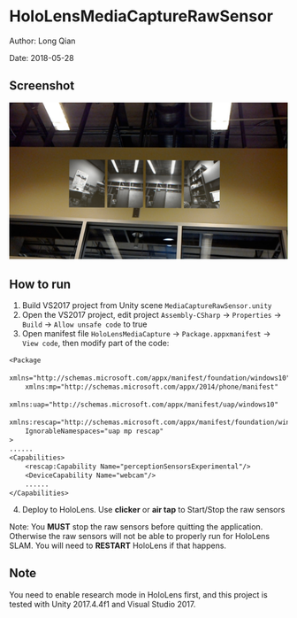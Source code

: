 HoloLensMediaCaptureRawSensor
===

Author: Long Qian

Date: 2018-05-28

## Screenshot

![capture](screenshot.jpg "Screenshot")

## How to run

1. Build VS2017 project from Unity scene `MediaCaptureRawSensor.unity`
2. Open the VS2017 project, edit project `Assembly-CSharp` -> `Properties` -> `Build` -> `Allow unsafe code` to true
3. Open manifest file `HoloLensMediaCapture` -> `Package.appxmanifest` -> `View code`, then modify part of the code:
```
<Package
	xmlns="http://schemas.microsoft.com/appx/manifest/foundation/windows10"
	xmlns:mp="http://schemas.microsoft.com/appx/2014/phone/manifest"
	xmlns:uap="http://schemas.microsoft.com/appx/manifest/uap/windows10"
	xmlns:rescap="http://schemas.microsoft.com/appx/manifest/foundation/windows10/restrictedcapabilities"
	IgnorableNamespaces="uap mp rescap"
>
......
<Capabilities>
	<rescap:Capability Name="perceptionSensorsExperimental"/>
	<DeviceCapability Name="webcam"/>
	......
</Capabilities>
```
4. Deploy to HoloLens. Use **clicker** or **air tap** to Start/Stop the raw sensors

Note: You **MUST** stop the raw sensors before quitting the application. Otherwise the raw sensors will not be able to properly run for HoloLens SLAM. You will need to **RESTART** HoloLens if that happens.

## Note

You need to enable research mode in HoloLens first, and this project is tested with Unity 2017.4.4f1 and Visual Studio 2017.
